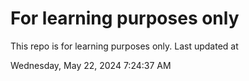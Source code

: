 # For learning purposes only
This repo is for learning purposes only.
Last updated at

Wednesday, May 22, 2024 7:24:37 AM

